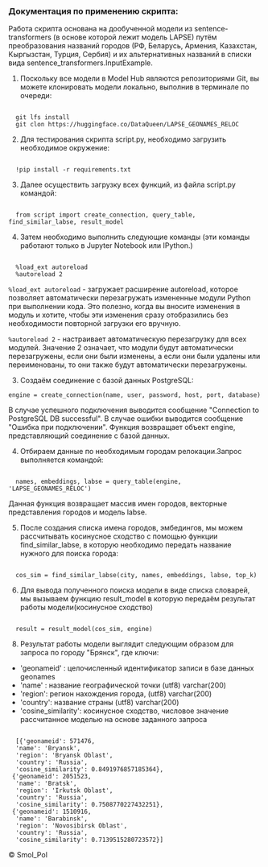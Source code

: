 ### Документация по применению скрипта:

Работа скрипта основана на дообученной модели из sentence-transformers (в основе которой лежит модель LAPSE) путём преобразования названий городов (РФ, Беларусь, Армения, Казахстан, Кыргызстан, Турция, Сербия) и их альтернативных названий в списки вида sentence_transformers.InputExample.

1. Поскольку все модели в Model Hub являются репозиториями Git, вы можете клонировать модели локально, выполнив в терминале по очереди:
 
<pre><code>
  git lfs install 
  git clon https://huggingface.co/DataQueen/LAPSE_GEONAMES_RELOC
</code></pre>

2. Для тестирования скрипта script.py, необходимо загрузить необходимое окружение:

<pre><code>
  !pip install -r requirements.txt
</code></pre>
3. Далее осуществить загрузку всех функций, из файла script.py командой:

<pre><code>
  from script import create_connection, query_table, find_similar_labse, result_model
</code></pre>

4. Затем необходимо выполнить следующие команды (эти команды работают только в Jupyter Notebook или IPython.)

<pre><code>
  %load_ext autoreload
  %autoreload 2
</code></pre>

`%load_ext autoreload` - загружает расширение autoreload, которое позволяет автоматически перезагружать измененные модули Python при выполнении кода. Это полезно, когда вы вносите изменения в модуль и хотите, чтобы эти изменения сразу отобразились без необходимости повторной загрузки его вручную.

`%autoreload 2` - настраивает автоматическую перезагрузку для всех модулей. Значение 2 означает, что модули будут автоматически перезагружены, если они были изменены, а если они были удалены или переименованы, то они также будут автоматически перезагружены.

3. Создаём соединение с базой данных PostgreSQL:

`engine = create_connection(name, user, password, host, port, database)`

В случае успешного подключения выводится сообщение "Connection to PostgreSQL DB successful". В случае ошибки выводится сообщение "Ошибка при подключении". Функция возвращает объект engine, представляющий соединение с базой данных.

4. Отбираем данные по необходимым городам релокации.Запрос выполняется командой:

<pre><code>
  names, embeddings, labse = query_table(engine, 'LAPSE_GEONAMES_RELOC')
</code></pre>

Данная функция возвращает массив имен городов, векторные представления городов и модель labse.

5. После создания  списка имена городов, эмбедингов, мы можем рассчитывать косинусное сходство с помощью функции find_similar_labse, в которую необходимо передать название нужного для поиска города:

<pre><code>
  cos_sim = find_similar_labse(city, names, embeddings, labse, top_k)
</code></pre>

6. Для вывода полученного поиска модели в виде списка словарей, мы вызываем функцию  result_model в которую передаём результат 
работы модели(косинусное сходство)

<pre><code>
  result = result_model(cos_sim, engine)
</code></pre>

 8. Результат работы модели выглядит следующим образом для запроса по городу "Брянск", где ключи:
- 'geonameid' : целочисленный идентификатор записи в базе данных geonames 
- 'name' : название географической точки (utf8) varchar(200) 
- 'region': регион нахождения города, (utf8) varchar(200) 
- 'country': название страны (utf8) varchar(200)
- 'cosine_similarity': косинусное сходство, числовое значение рассчитанное моделью на основе заданного запроса 

<pre><code>
  [{'geonameid': 571476,
  'name': 'Bryansk',
  'region': 'Bryansk Oblast',
  'country': 'Russia',
  'cosine_similarity': 0.8491976857185364},
 {'geonameid': 2051523,
  'name': 'Bratsk',
  'region': 'Irkutsk Oblast',
  'country': 'Russia',
  'cosine_similarity': 0.7508770227432251},
 {'geonameid': 1510916,
  'name': 'Barabinsk',
  'region': 'Novosibirsk Oblast',
  'country': 'Russia',
  'cosine_similarity': 0.7139515280723572}]
</code></pre>


<div class="footer">
  &copy; Smol_Pol
</div>
